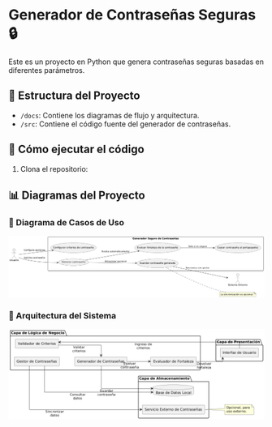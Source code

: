 # Generador de Contraseñas Seguras 🔒

Este es un proyecto en Python que genera contraseñas seguras basadas en diferentes parámetros.

## 📂 Estructura del Proyecto
- `/docs`: Contiene los diagramas de flujo y arquitectura.
- `/src`: Contiene el código fuente del generador de contraseñas.

## 🚀 Cómo ejecutar el código
1. Clona el repositorio:

## 📊 Diagramas del Proyecto

### 🔹 Diagrama de Casos de Uso
![Diagrama de Casos de Uso](docs/casos_de_uso.png)

### 🔹 Arquitectura del Sistema
![Diagrama de Arquitectura](docs/arquitectura.png)



